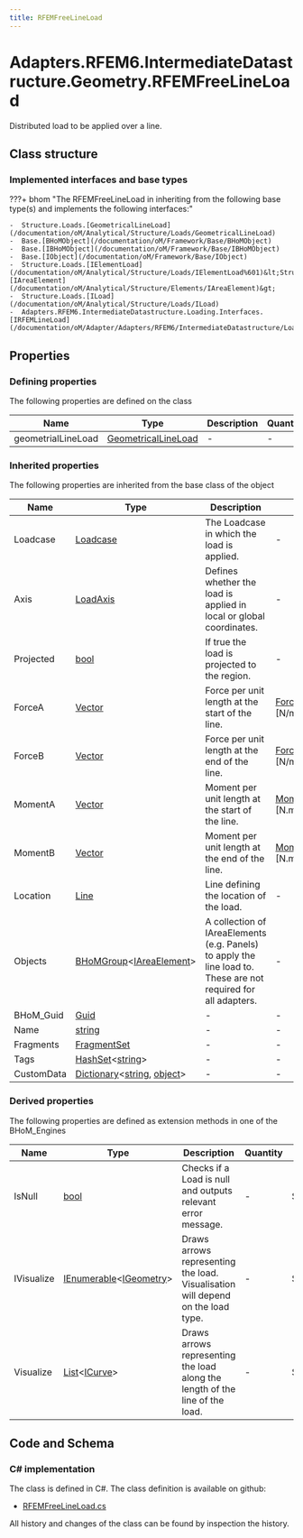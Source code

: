 ```yaml
---
title: RFEMFreeLineLoad
---
```


# Adapters.RFEM6.IntermediateDatastructure.Geometry.RFEMFreeLineLoad

Distributed load to be applied over a line.

## Class structure

### Implemented interfaces and base types

???+ bhom "The RFEMFreeLineLoad in inheriting from the following base type(s) and implements the following interfaces:"

    -  Structure.Loads.[GeometricalLineLoad](/documentation/oM/Analytical/Structure/Loads/GeometricalLineLoad)
    -  Base.[BHoMObject](/documentation/oM/Framework/Base/BHoMObject)
    -  Base.[IBHoMObject](/documentation/oM/Framework/Base/IBHoMObject)
    -  Base.[IObject](/documentation/oM/Framework/Base/IObject)
    -  Structure.Loads.[IElementLoad](/documentation/oM/Analytical/Structure/Loads/IElementLoad%601)&lt;Structure.Elements.[IAreaElement](/documentation/oM/Analytical/Structure/Elements/IAreaElement)&gt;
    -  Structure.Loads.[ILoad](/documentation/oM/Analytical/Structure/Loads/ILoad)
    -  Adapters.RFEM6.IntermediateDatastructure.Loading.Interfaces.[IRFEMLineLoad](/documentation/oM/Adapter/Adapters/RFEM6/IntermediateDatastructure/Loading/Interfaces/IRFEMLineLoad)


## Properties



### Defining properties

The following properties are defined on the class

| Name             | Type             | Description      | Quantity         |
|------------------|------------------|------------------|------------------|
| geometrialLineLoad | [GeometricalLineLoad](/documentation/oM/Analytical/Structure/Loads/GeometricalLineLoad) | - | - |


### Inherited properties
The following properties are inherited from the base class of the object

| Name             | Type             | Description      | Quantity         |
|------------------|------------------|------------------|------------------|
| Loadcase | [Loadcase](/documentation/oM/Analytical/Structure/Loads/Loadcase) | The Loadcase in which the load is applied. | - |
| Axis | [LoadAxis](/documentation/oM/Analytical/Structure/Loads/LoadAxis) | Defines whether the load is applied in local or global coordinates. | - |
| Projected | [bool](https://learn.microsoft.com/en-us/dotnet/api/System.Boolean?view=netstandard-2.0) | If true the load is projected to the region. | - |
| ForceA | [Vector](/documentation/oM/Dimensional/Geometry/Vector) | Force per unit length at the start of the line. | [ForcePerUnitLength](/documentation/oM/Dimensional/Quantities/Attributes/ForcePerUnitLength) [N/m] |
| ForceB | [Vector](/documentation/oM/Dimensional/Geometry/Vector) | Force per unit length at the end of the line. | [ForcePerUnitLength](/documentation/oM/Dimensional/Quantities/Attributes/ForcePerUnitLength) [N/m] |
| MomentA | [Vector](/documentation/oM/Dimensional/Geometry/Vector) | Moment per unit length at the start of the line. | [MomentPerUnitLength](/documentation/oM/Dimensional/Quantities/Attributes/MomentPerUnitLength) [N.m/m] |
| MomentB | [Vector](/documentation/oM/Dimensional/Geometry/Vector) | Moment per unit length at the end of the line. | [MomentPerUnitLength](/documentation/oM/Dimensional/Quantities/Attributes/MomentPerUnitLength) [N.m/m] |
| Location | [Line](/documentation/oM/Dimensional/Geometry/Line) | Line defining the location of the load. | - |
| Objects | [BHoMGroup](/documentation/oM/Framework/Base/BHoMGroup%601)&lt;[IAreaElement](/documentation/oM/Analytical/Structure/Elements/IAreaElement)&gt; | A collection of IAreaElements (e.g. Panels) to apply the line load to. These are not required for all adapters. | - |
| BHoM_Guid | [Guid](https://learn.microsoft.com/en-us/dotnet/api/System.Guid?view=netstandard-2.0) | - | - |
| Name | [string](https://learn.microsoft.com/en-us/dotnet/api/System.String?view=netstandard-2.0) | - | - |
| Fragments | [FragmentSet](/documentation/oM/Framework/Base/FragmentSet) | - | - |
| Tags | [HashSet](https://learn.microsoft.com/en-us/dotnet/api/System.Collections.Generic.HashSet-1?view=netstandard-2.0)&lt;[string](https://learn.microsoft.com/en-us/dotnet/api/System.String?view=netstandard-2.0)&gt; | - | - |
| CustomData | [Dictionary](https://learn.microsoft.com/en-us/dotnet/api/System.Collections.Generic.Dictionary-2?view=netstandard-2.0)&lt;[string](https://learn.microsoft.com/en-us/dotnet/api/System.String?view=netstandard-2.0), [object](https://learn.microsoft.com/en-us/dotnet/api/System.Object?view=netstandard-2.0)&gt; | - | - |


### Derived properties

The following properties are defined as extension methods in one of the BHoM_Engines

| Name             | Type             | Description      | Quantity         | Engine           |
|------------------|------------------|------------------|------------------|------------------|
| IsNull | [bool](https://learn.microsoft.com/en-us/dotnet/api/System.Boolean?view=netstandard-2.0) | Checks if a Load is null and outputs relevant error message. | - | Structure_Engine |
| IVisualize | [IEnumerable](https://learn.microsoft.com/en-us/dotnet/api/System.Collections.Generic.IEnumerable-1?view=netstandard-2.0)&lt;[IGeometry](/documentation/oM/Dimensional/Geometry/IGeometry)&gt; | Draws arrows representing the load. Visualisation will depend on the load type. | - | Structure_Engine |
| Visualize | [List](https://learn.microsoft.com/en-us/dotnet/api/System.Collections.Generic.List-1?view=netstandard-2.0)&lt;[ICurve](/documentation/oM/Dimensional/Geometry/ICurve)&gt; | Draws arrows representing the load along the length of the line of the load. | - | Structure_Engine |


## Code and Schema

### C# implementation

The class is defined in C#. The class definition is available on github:

- [RFEMFreeLineLoad.cs](https://github.com/BHoM/RFEM6_Toolkit/blob/develop/RFEM6_oM/IntermediateDatastructure/Loading/RFEMFreeLineLoad.cs)

All history and changes of the class can be found by inspection the history.

